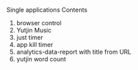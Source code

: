 Single applications
Contents
1. browser control
2. Yutjin Music 
3. just timer
4. app kill timer
5. analytics-data-report with title from URL
6. yutjin word count


